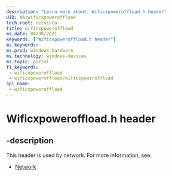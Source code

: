 ```yaml
---
description: "Learn more about: Wificxpoweroffload.h header"
UID: NA:wificxpoweroffload
tech.root: netvista
title: wificxpoweroffload
ms.date: 04/30/2021
keywords: ["Wificxpoweroffload.h header"]
ms.keywords: 
ms.prod: windows-hardware
ms.technology: windows-devices
ms.topic: portal
f1_keywords:
 - wificxpoweroffload
 - wificxpoweroffload/wificxpoweroffload
api_name:
 - wificxpoweroffload
---
```


# Wificxpoweroffload.h header


## -description

This header is used by network. For more information, see:

- [Network](../_netvista/index.md)

